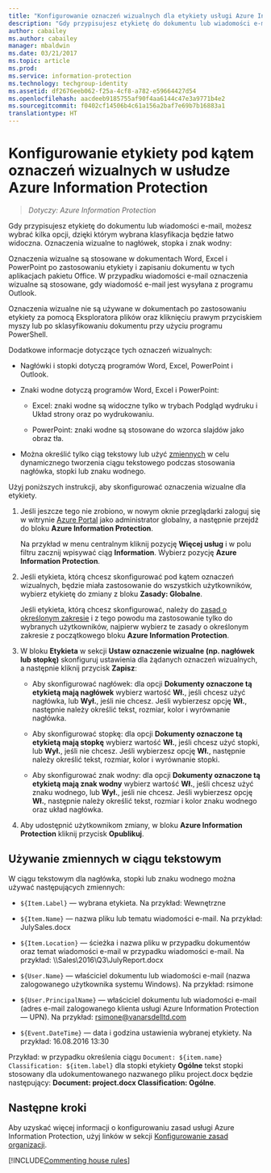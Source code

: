 ```yaml
---
title: "Konfigurowanie oznaczeń wizualnych dla etykiety usługi Azure Information Protection"
description: "Gdy przypisujesz etykietę do dokumentu lub wiadomości e-mail, możesz wybrać kilka opcji, dzięki którym wybrana klasyfikacja będzie łatwo widoczna. Oznaczenia wizualne to nagłówek, stopka i znak wodny."
author: cabailey
ms.author: cabailey
manager: mbaldwin
ms.date: 03/21/2017
ms.topic: article
ms.prod: 
ms.service: information-protection
ms.technology: techgroup-identity
ms.assetid: df2676eeb062-f25a-4cf8-a782-e59664427d54
ms.openlocfilehash: aacdeeb9185755af90f4aa6144c47e3a9771b4e2
ms.sourcegitcommit: f0402cf14506b4c61a156a2baf7e69b7b16883a1
translationtype: HT
---
```

# <a name="how-to-configure-a-label-for-visual-markings-for-azure-information-protection"></a>Konfigurowanie etykiety pod kątem oznaczeń wizualnych w usłudze Azure Information Protection

>*Dotyczy: Azure Information Protection*

Gdy przypisujesz etykietę do dokumentu lub wiadomości e-mail, możesz wybrać kilka opcji, dzięki którym wybrana klasyfikacja będzie łatwo widoczna. Oznaczenia wizualne to nagłówek, stopka i znak wodny:

Oznaczenia wizualne są stosowane w dokumentach Word, Excel i PowerPoint po zastosowaniu etykiety i zapisaniu dokumentu w tych aplikacjach pakietu Office. W przypadku wiadomości e-mail oznaczenia wizualne są stosowane, gdy wiadomość e-mail jest wysyłana z programu Outlook.

Oznaczenia wizualne nie są używane w dokumentach po zastosowaniu etykiety za pomocą Eksploratora plików oraz kliknięciu prawym przyciskiem myszy lub po sklasyfikowaniu dokumentu przy użyciu programu PowerShell.

Dodatkowe informacje dotyczące tych oznaczeń wizualnych:

- Nagłówki i stopki dotyczą programów Word, Excel, PowerPoint i Outlook.

- Znaki wodne dotyczą programów Word, Excel i PowerPoint:

    - Excel: znaki wodne są widoczne tylko w trybach Podgląd wydruku i Układ strony oraz po wydrukowaniu.

    - PowerPoint: znaki wodne są stosowane do wzorca slajdów jako obraz tła.

- Można określić tylko ciąg tekstowy lub użyć [zmiennych](#using-variables-in-the-text-string) w celu dynamicznego tworzenia ciągu tekstowego podczas stosowania nagłówka, stopki lub znaku wodnego.

Użyj poniższych instrukcji, aby skonfigurować oznaczenia wizualne dla etykiety.

1. Jeśli jeszcze tego nie zrobiono, w nowym oknie przeglądarki zaloguj się w witrynie [Azure Portal](https://portal.azure.com) jako administrator globalny, a następnie przejdź do bloku **Azure Information Protection**.

    Na przykład w menu centralnym kliknij pozycję **Więcej usług** i w polu filtru zacznij wpisywać ciąg **Information**. Wybierz pozycję **Azure Information Protection**.

2. Jeśli etykieta, którą chcesz skonfigurować pod kątem oznaczeń wizualnych, będzie miała zastosowanie do wszystkich użytkowników, wybierz etykietę do zmiany z bloku **Zasady: Globalne**.

     Jeśli etykieta, którą chcesz skonfigurować, należy do [zasad o określonym zakresie](configure-policy-scope.md) i z tego powodu ma zastosowanie tylko do wybranych użytkowników, najpierw wybierz te zasady o określonym zakresie z początkowego bloku **Azure Information Protection**.

3. W bloku **Etykieta** w sekcji **Ustaw oznaczenie wizualne (np. nagłówek lub stopkę)** skonfiguruj ustawienia dla żądanych oznaczeń wizualnych, a następnie kliknij przycisk **Zapisz**:

    - Aby skonfigurować nagłówek: dla opcji **Dokumenty oznaczone tą etykietą mają nagłówek** wybierz wartość **Wł.**, jeśli chcesz użyć nagłówka, lub **Wył.**, jeśli nie chcesz. Jeśli wybierzesz opcję **Wł.**, następnie należy określić tekst, rozmiar, kolor i wyrównanie nagłówka.

    - Aby skonfigurować stopkę: dla opcji **Dokumenty oznaczone tą etykietą mają stopkę** wybierz wartość **Wł.**, jeśli chcesz użyć stopki, lub **Wył.**, jeśli nie chcesz. Jeśli wybierzesz opcję **Wł.**, następnie należy określić tekst, rozmiar, kolor i wyrównanie stopki.

    - Aby skonfigurować znak wodny: dla opcji **Dokumenty oznaczone tą etykietą mają znak wodny** wybierz wartość **Wł.**, jeśli chcesz użyć znaku wodnego, lub **Wył.**, jeśli nie chcesz. Jeśli wybierzesz opcję **Wł.**, następnie należy określić tekst, rozmiar i kolor znaku wodnego oraz układ nagłówka.

4. Aby udostępnić użytkownikom zmiany, w bloku **Azure Information Protection** kliknij przycisk **Opublikuj**.

## <a name="using-variables-in-the-text-string"></a>Używanie zmiennych w ciągu tekstowym

W ciągu tekstowym dla nagłówka, stopki lub znaku wodnego można używać następujących zmiennych:

- `${Item.Label}` — wybrana etykieta. Na przykład: Wewnętrzne

- `${Item.Name}` — nazwa pliku lub tematu wiadomości e-mail. Na przykład: JulySales.docx

- `${Item.Location}` — ścieżka i nazwa pliku w przypadku dokumentów oraz temat wiadomości e-mail w przypadku wiadomości e-mail. Na przykład: \\\Sales\2016\Q3\JulyReport.docx

- `${User.Name}` — właściciel dokumentu lub wiadomości e-mail (nazwa zalogowanego użytkownika systemu Windows). Na przykład: rsimone

- `${User.PrincipalName}` — właściciel dokumentu lub wiadomości e-mail (adres e-mail zalogowanego klienta usługi Azure Information Protection — UPN). Na przykład: rsimone@vanarsdelltd.com

- `${Event.DateTime}` — data i godzina ustawienia wybranej etykiety. Na przykład: 16.08.2016 13:30

Przykład: w przypadku określenia ciągu `Document: ${item.name}  Classification: ${item.label}` dla stopki etykiety **Ogólne** tekst stopki stosowany dla udokumentowanego nazwanego pliku project.docx będzie następujący: **Document: project.docx Classification: Ogólne**.

## <a name="next-steps"></a>Następne kroki

Aby uzyskać więcej informacji o konfigurowaniu zasad usługi Azure Information Protection, użyj linków w sekcji [Konfigurowanie zasad organizacji](configure-policy.md#configuring-your-organizations-policy).  

[!INCLUDE[Commenting house rules](../includes/houserules.md)]
